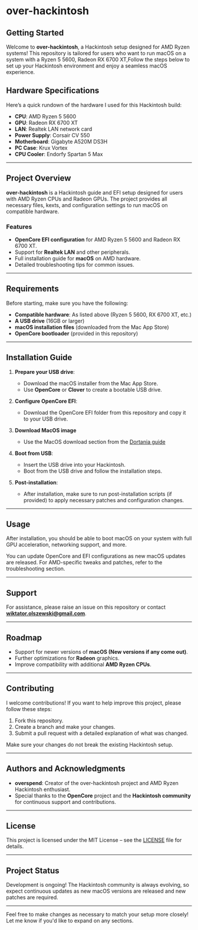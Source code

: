 # over-hackintosh

## Getting Started

Welcome to **over-hackintosh**, a Hackintosh setup designed for AMD Ryzen systems! This repository is tailored for users who want to run macOS on a system with a Ryzen 5 5600, Radeon RX 6700 XT,Follow the steps below to set up your Hackintosh environment and enjoy a seamless macOS experience.

## Hardware Specifications

Here’s a quick rundown of the hardware I used for this Hackintosh build:

- **CPU**: AMD Ryzen 5 5600
- **GPU**: Radeon RX 6700 XT
- **LAN**: Realtek LAN network card
- **Power Supply**: Corsair CV 550
- **Motherboard**: Gigabyte A520M DS3H
- **PC Case**: Krux Vortex
- **CPU Cooler**: Endorfy Spartan 5 Max

---

## Project Overview

**over-hackintosh** is a Hackintosh guide and EFI setup designed for users with AMD Ryzen CPUs and Radeon GPUs. The project provides all necessary files, kexts, and configuration settings to run macOS on compatible hardware.

### Features

- **OpenCore EFI configuration** for AMD Ryzen 5 5600 and Radeon RX 6700 XT.
- Support for **Realtek LAN** and other peripherals.
- Full installation guide for **macOS** on AMD hardware.
- Detailed troubleshooting tips for common issues.

---

## Requirements

Before starting, make sure you have the following:

- **Compatible hardware**: As listed above (Ryzen 5 5600, RX 6700 XT, etc.)
- **A USB drive** (16GB or larger)
- **macOS installation files** (downloaded from the Mac App Store)
- **OpenCore bootloader** (provided in this repository)

---

## Installation Guide

1. **Prepare your USB drive**:
   - Download the macOS installer from the Mac App Store.
   - Use **OpenCore** or **Clover** to create a bootable USB drive.

2. **Configure OpenCore EFI**:
   - Download the OpenCore EFI folder from this repository and copy it to your USB drive.

3. **Download MacOS image**
   - Use the MacOS download section from the [Dortania guide](https://dortania.github.io/OpenCore-Install-Guide/installer-guide/windows-install.html#downloading-macos)   

4. **Boot from USB**:
   - Insert the USB drive into your Hackintosh.
   - Boot from the USB drive and follow the installation steps.

5. **Post-installation**:
   - After installation, make sure to run post-installation scripts (if provided) to apply necessary patches and configuration changes.

---

## Usage

After installation, you should be able to boot macOS on your system with full GPU acceleration, networking support, and more.

You can update OpenCore and EFI configurations as new macOS updates are released. For AMD-specific tweaks and patches, refer to the troubleshooting section.

---

## Support

For assistance, please raise an issue on this repository or contact **wiktator.olszewski@gmail.com**.

---

## Roadmap

- Support for newer versions of **macOS (New versions if any come out)**.
- Further optimizations for **Radeon** graphics.
- Improve compatibility with additional **AMD Ryzen CPUs**.

---

## Contributing

I welcome contributions! If you want to help improve this project, please follow these steps:

1. Fork this repository.
2. Create a branch and make your changes.
3. Submit a pull request with a detailed explanation of what was changed.

Make sure your changes do not break the existing Hackintosh setup.

---

## Authors and Acknowledgments

- **overspend**: Creator of the over-hackintosh project and AMD Ryzen Hackintosh enthusiast.
- Special thanks to the **OpenCore** project and the **Hackintosh community** for continuous support and contributions.

---

## License

This project is licensed under the MIT License – see the [LICENSE](LICENSE) file for details.

---

## Project Status

Development is ongoing! The Hackintosh community is always evolving, so expect continuous updates as new macOS versions are released and new patches are required.

---

Feel free to make changes as necessary to match your setup more closely! Let me know if you'd like to expand on any sections.
